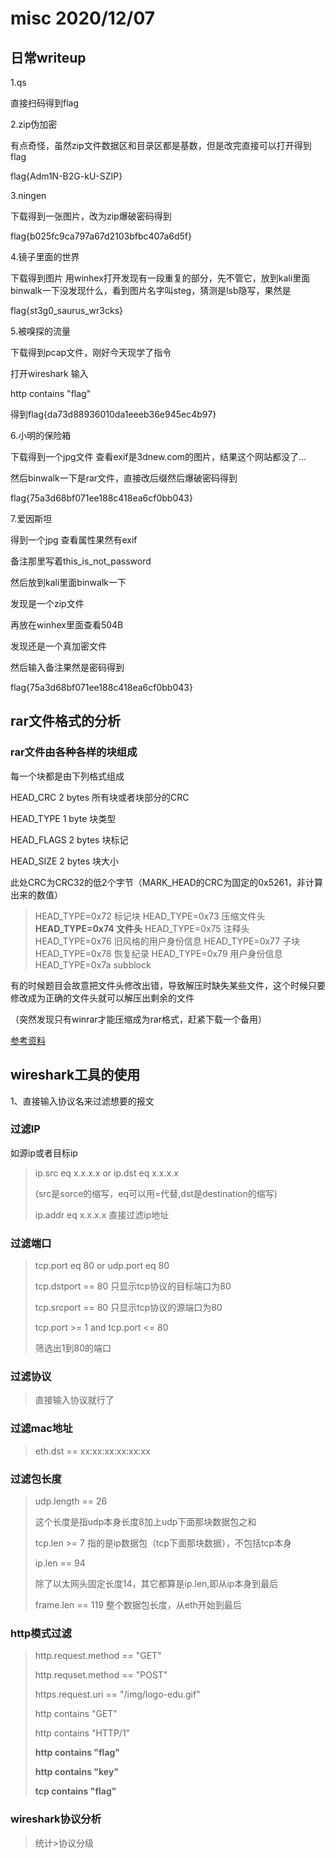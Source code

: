 # misc 2020/12/07

## 日常writeup

1.qs

直接扫码得到flag

2.zip伪加密

有点奇怪，虽然zip文件数据区和目录区都是基数，但是改完直接可以打开得到flag

flag{Adm1N-B2G-kU-SZIP}

3.ningen

下载得到一张图片，改为zip爆破密码得到

flag{b025fc9ca797a67d2103bfbc407a6d5f}

4.镜子里面的世界

下载得到图片 用winhex打开发现有一段重复的部分，先不管它，放到kali里面binwalk一下没发现什么，看到图片名字叫steg，猜测是lsb隐写，果然是

flag{st3g0_saurus_wr3cks}

5.被嗅探的流量

下载得到pcap文件，刚好今天现学了指令

打开wireshark 输入 

http contains "flag"

得到flag{da73d88936010da1eeeb36e945ec4b97}

6.小明的保险箱

下载得到一个jpg文件 查看exif是3dnew.com的图片，结果这个网站都没了...

然后binwalk一下是rar文件，直接改后缀然后爆破密码得到

flag{75a3d68bf071ee188c418ea6cf0bb043}

7.爱因斯坦

得到一个jpg 查看属性果然有exif

备注那里写着this_is_not_password

然后放到kali里面binwalk一下

发现是一个zip文件

再放在winhex里面查看504B

发现还是一个真加密文件

然后输入备注果然是密码得到

flag{75a3d68bf071ee188c418ea6cf0bb043}

## rar文件格式的分析

### rar文件由各种各样的块组成

每一个块都是由下列格式组成

HEAD_CRC   2 bytes   所有块或者块部分的CRC

HEAD_TYPE   1 byte    块类型

HEAD_FLAGS   2 bytes   块标记

HEAD_SIZE   2 bytes   块大小

此处CRC为CRC32的低2个字节（MARK_HEAD的CRC为固定的0x5261，非计算出来的数值）

> HEAD_TYPE=0x72 标记块
> HEAD_TYPE=0x73 压缩文件头
> **HEAD_TYPE=0x74 文件头**
> HEAD_TYPE=0x75 注释头
> HEAD_TYPE=0x76 旧风格的用户身份信息
> HEAD_TYPE=0x77 子块
> HEAD_TYPE=0x78 恢复纪录
> HEAD_TYPE=0x79 用户身份信息
> HEAD_TYPE=0x7a subblock

有的时候题目会故意把文件头修改出错，导致解压时缺失某些文件，这个时候只要修改成为正确的文件头就可以解压出剩余的文件

（突然发现只有winrar才能压缩成为rar格式，赶紧下载一个备用）

[参考资料](https://wenku.baidu.com/view/b7889b64783e0912a2162aa4.html)

## wireshark工具的使用

1、直接输入协议名来过滤想要的报文

### 过滤IP

如源ip或者目标ip

>
> ip.src eq x.x.x.x  or ip.dst eq x.x.x.x
>
> (src是sorce的缩写，eq可以用=代替,dst是destination的缩写)
>
> ip.addr eq x.x.x.x 直接过滤ip地址

### 过滤端口

>
> tcp.port eq 80 or udp.port eq 80
>
> tcp.dstport == 80 只显示tcp协议的目标端口为80
>
> tcp.srcport == 80 只显示tcp协议的源端口为80
>
> tcp.port >= 1 and tcp.port <= 80
>
> 筛选出1到80的端口

### 过滤协议

> 直接输入协议就行了

### 过滤mac地址

> eth.dst == xx:xx:xx:xx:xx:xx  

### 过滤包长度

> udp.length == 26 
>
> 这个长度是指udp本身长度8加上udp下面那块数据包之和
>
> tcp.len >= 7 指的是ip数据包（tcp下面那块数据），不包括tcp本身
>
> ip.len == 94 
>
> 除了以太网头固定长度14，其它都算是ip.len,即从ip本身到最后
>
> frame.len == 119 整个数据包长度，从eth开始到最后

### http模式过滤

> http.request.method == "GET"
>
> http.requset.method == "POST"
>
> https.request.uri == "/img/logo-edu.gif"
>
> http contains "GET"
>
> http contains "HTTP/1"
>
> **http contains "flag"**
>
> **http contains "key"**
>
> **tcp contains "flag"**

### wireshark协议分析

> 统计>协议分级